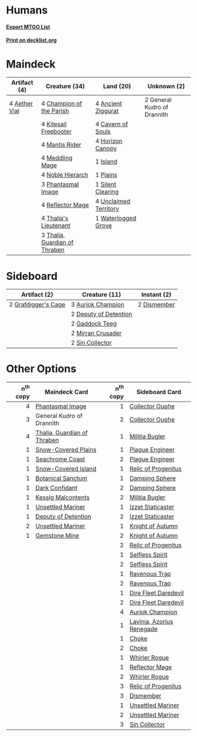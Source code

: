 # Humans

#### [Export MTGO List](../collection/Humans/Humans.txt)
#### [Print on decklist.org](http://decklist.org/?deckmain=4%09Aether%20Vial%0A4%09Ancient%20Ziggurat%0A4%09Cavern%20of%20Souls%0A4%09Champion%20of%20the%20Parish%0A2%09General%20Kudro%20of%20Drannith%0A4%09Horizon%20Canopy%0A1%09Island%0A4%09Kitesail%20Freebooter%0A4%09Mantis%20Rider%0A4%09Meddling%20Mage%0A4%09Noble%20Hierarch%0A3%09Phantasmal%20Image%0A1%09Plains%0A4%09Reflector%20Mage%0A1%09Silent%20Clearing%0A4%09Thalia's%20Lieutenant%0A3%09Thalia,%20Guardian%20of%20Thraben%0A4%09Unclaimed%20Territory%0A1%09Waterlogged%20Grove&deckside=3%09Auriok%20Champion%0A2%09Deputy%20of%20Detention%0A2%09Dismember%0A2%09Gaddock%20Teeg%0A2%09Grafdigger's%20Cage%0A2%09Mirran%20Crusader%0A2%09Sin%20Collector)
# Maindeck

|                                     Artifact (4)                                      |                                             Creature (34)                                              |                                           Land (20)                                            |        Unknown (2)        |
|---------------------------------------------------------------------------------------|--------------------------------------------------------------------------------------------------------|------------------------------------------------------------------------------------------------|---------------------------|
|4 [Aether Vial](http://gatherer.wizards.com/Pages/Card/Details.aspx?multiverseid=48146)|4 [Champion of the Parish](http://gatherer.wizards.com/Pages/Card/Details.aspx?multiverseid=409580)     |4 [Ancient Ziggurat](http://gatherer.wizards.com/Pages/Card/Details.aspx?multiverseid=189271)   |2 General Kudro of Drannith|
|                                                                                       |4 [Kitesail Freebooter](http://gatherer.wizards.com/Pages/Card/Details.aspx?multiverseid=435264)        |4 [Cavern of Souls](http://gatherer.wizards.com/Pages/Card/Details.aspx?multiverseid=278058)    |                           |
|                                                                                       |4 [Mantis Rider](http://gatherer.wizards.com/Pages/Card/Details.aspx?multiverseid=386589)               |4 [Horizon Canopy](http://gatherer.wizards.com/Pages/Card/Details.aspx?multiverseid=409571)     |                           |
|                                                                                       |4 [Meddling Mage](http://gatherer.wizards.com/Pages/Card/Details.aspx?multiverseid=179547)              |1 [Island](http://gatherer.wizards.com/Pages/Card/Details.aspx?multiverseid=439857)             |                           |
|                                                                                       |4 [Noble Hierarch](http://gatherer.wizards.com/Pages/Card/Details.aspx?multiverseid=179434)             |1 [Plains](http://gatherer.wizards.com/Pages/Card/Details.aspx?multiverseid=439856)             |                           |
|                                                                                       |3 [Phantasmal Image](http://gatherer.wizards.com/Pages/Card/Details.aspx?multiverseid=220099)           |1 [Silent Clearing](http://gatherer.wizards.com/Pages/Card/Details.aspx?multiverseid=464195)    |                           |
|                                                                                       |4 [Reflector Mage](http://gatherer.wizards.com/Pages/Card/Details.aspx?multiverseid=407667)             |4 [Unclaimed Territory](http://gatherer.wizards.com/Pages/Card/Details.aspx?multiverseid=435419)|                           |
|                                                                                       |4 [Thalia's Lieutenant](http://gatherer.wizards.com/Pages/Card/Details.aspx?multiverseid=409783)        |1 [Waterlogged Grove](http://gatherer.wizards.com/Pages/Card/Details.aspx?multiverseid=464198)  |                           |
|                                                                                       |3 [Thalia, Guardian of Thraben](http://gatherer.wizards.com/Pages/Card/Details.aspx?multiverseid=442025)|                                                                                                |                           |


# Sideboard

|                                         Artifact (2)                                         |                                         Creature (11)                                          |                                     Instant (2)                                      |
|----------------------------------------------------------------------------------------------|------------------------------------------------------------------------------------------------|--------------------------------------------------------------------------------------|
|2 [Grafdigger's Cage](http://gatherer.wizards.com/Pages/Card/Details.aspx?multiverseid=278452)|3 [Auriok Champion](http://gatherer.wizards.com/Pages/Card/Details.aspx?multiverseid=72921)     |2 [Dismember](http://gatherer.wizards.com/Pages/Card/Details.aspx?multiverseid=382182)|
|                                                                                              |2 [Deputy of Detention](http://gatherer.wizards.com/Pages/Card/Details.aspx?multiverseid=457309)|                                                                                      |
|                                                                                              |2 [Gaddock Teeg](http://gatherer.wizards.com/Pages/Card/Details.aspx?multiverseid=140188)       |                                                                                      |
|                                                                                              |2 [Mirran Crusader](http://gatherer.wizards.com/Pages/Card/Details.aspx?multiverseid=213802)    |                                                                                      |
|                                                                                              |2 [Sin Collector](http://gatherer.wizards.com/Pages/Card/Details.aspx?multiverseid=368968)      |                                                                                      |


# Other Options

|*n*<sup>th</sup> copy|                                            Maindeck Card                                             |*n*<sup>th</sup> copy|                                           Sideboard Card                                           |
|--------------------:|------------------------------------------------------------------------------------------------------|--------------------:|----------------------------------------------------------------------------------------------------|
|                    4|[Phantasmal Image](http://gatherer.wizards.com/Pages/Card/Details.aspx?multiverseid=220099)           |                    1|[Collector Ouphe](http://gatherer.wizards.com/Pages/Card/Details.aspx?multiverseid=464107)          |
|                    3|General Kudro of Drannith                                                                             |                    2|[Collector Ouphe](http://gatherer.wizards.com/Pages/Card/Details.aspx?multiverseid=464107)          |
|                    4|[Thalia, Guardian of Thraben](http://gatherer.wizards.com/Pages/Card/Details.aspx?multiverseid=442025)|                    1|[Militia Bugler](http://gatherer.wizards.com/Pages/Card/Details.aspx?multiverseid=447165)           |
|                    1|[Snow-Covered Plains](http://gatherer.wizards.com/Pages/Card/Details.aspx?multiverseid=121267)        |                    1|[Plague Engineer](http://gatherer.wizards.com/Pages/Card/Details.aspx?multiverseid=464049)          |
|                    1|[Seachrome Coast](http://gatherer.wizards.com/Pages/Card/Details.aspx?multiverseid=209399)            |                    2|[Plague Engineer](http://gatherer.wizards.com/Pages/Card/Details.aspx?multiverseid=464049)          |
|                    1|[Snow-Covered Island](http://gatherer.wizards.com/Pages/Card/Details.aspx?multiverseid=121130)        |                    1|[Relic of Progenitus](http://gatherer.wizards.com/Pages/Card/Details.aspx?multiverseid=174824)      |
|                    1|[Botanical Sanctum](http://gatherer.wizards.com/Pages/Card/Details.aspx?multiverseid=417817)          |                    1|[Damping Sphere](http://gatherer.wizards.com/Pages/Card/Details.aspx?multiverseid=443101)           |
|                    1|[Dark Confidant](http://gatherer.wizards.com/Pages/Card/Details.aspx?multiverseid=397731)             |                    2|[Damping Sphere](http://gatherer.wizards.com/Pages/Card/Details.aspx?multiverseid=443101)           |
|                    1|[Kessig Malcontents](http://gatherer.wizards.com/Pages/Card/Details.aspx?multiverseid=240114)         |                    2|[Militia Bugler](http://gatherer.wizards.com/Pages/Card/Details.aspx?multiverseid=447165)           |
|                    1|[Unsettled Mariner](http://gatherer.wizards.com/Pages/Card/Details.aspx?multiverseid=464165)          |                    1|[Izzet Staticaster](http://gatherer.wizards.com/Pages/Card/Details.aspx?multiverseid=253638)        |
|                    1|[Deputy of Detention](http://gatherer.wizards.com/Pages/Card/Details.aspx?multiverseid=457309)        |                    2|[Izzet Staticaster](http://gatherer.wizards.com/Pages/Card/Details.aspx?multiverseid=253638)        |
|                    2|[Unsettled Mariner](http://gatherer.wizards.com/Pages/Card/Details.aspx?multiverseid=464165)          |                    1|[Knight of Autumn](http://gatherer.wizards.com/Pages/Card/Details.aspx?multiverseid=452933)         |
|                    1|[Gemstone Mine](http://gatherer.wizards.com/Pages/Card/Details.aspx?multiverseid=109761)              |                    2|[Knight of Autumn](http://gatherer.wizards.com/Pages/Card/Details.aspx?multiverseid=452933)         |
|                     |                                                                                                      |                    2|[Relic of Progenitus](http://gatherer.wizards.com/Pages/Card/Details.aspx?multiverseid=174824)      |
|                     |                                                                                                      |                    1|[Selfless Spirit](http://gatherer.wizards.com/Pages/Card/Details.aspx?multiverseid=414332)          |
|                     |                                                                                                      |                    2|[Selfless Spirit](http://gatherer.wizards.com/Pages/Card/Details.aspx?multiverseid=414332)          |
|                     |                                                                                                      |                    1|[Ravenous Trap](http://gatherer.wizards.com/Pages/Card/Details.aspx?multiverseid=197537)            |
|                     |                                                                                                      |                    2|[Ravenous Trap](http://gatherer.wizards.com/Pages/Card/Details.aspx?multiverseid=197537)            |
|                     |                                                                                                      |                    1|[Dire Fleet Daredevil](http://gatherer.wizards.com/Pages/Card/Details.aspx?multiverseid=439756)     |
|                     |                                                                                                      |                    2|[Dire Fleet Daredevil](http://gatherer.wizards.com/Pages/Card/Details.aspx?multiverseid=439756)     |
|                     |                                                                                                      |                    4|[Auriok Champion](http://gatherer.wizards.com/Pages/Card/Details.aspx?multiverseid=72921)           |
|                     |                                                                                                      |                    1|[Lavinia, Azorius Renegade](http://gatherer.wizards.com/Pages/Card/Details.aspx?multiverseid=457333)|
|                     |                                                                                                      |                    1|[Choke](http://gatherer.wizards.com/Pages/Card/Details.aspx?multiverseid=45431)                     |
|                     |                                                                                                      |                    2|[Choke](http://gatherer.wizards.com/Pages/Card/Details.aspx?multiverseid=45431)                     |
|                     |                                                                                                      |                    1|[Whirler Rogue](http://gatherer.wizards.com/Pages/Card/Details.aspx?multiverseid=451066)            |
|                     |                                                                                                      |                    1|[Reflector Mage](http://gatherer.wizards.com/Pages/Card/Details.aspx?multiverseid=407667)           |
|                     |                                                                                                      |                    2|[Whirler Rogue](http://gatherer.wizards.com/Pages/Card/Details.aspx?multiverseid=451066)            |
|                     |                                                                                                      |                    3|[Relic of Progenitus](http://gatherer.wizards.com/Pages/Card/Details.aspx?multiverseid=174824)      |
|                     |                                                                                                      |                    3|[Dismember](http://gatherer.wizards.com/Pages/Card/Details.aspx?multiverseid=382182)                |
|                     |                                                                                                      |                    1|[Unsettled Mariner](http://gatherer.wizards.com/Pages/Card/Details.aspx?multiverseid=464165)        |
|                     |                                                                                                      |                    2|[Unsettled Mariner](http://gatherer.wizards.com/Pages/Card/Details.aspx?multiverseid=464165)        |
|                     |                                                                                                      |                    3|[Sin Collector](http://gatherer.wizards.com/Pages/Card/Details.aspx?multiverseid=368968)            |

